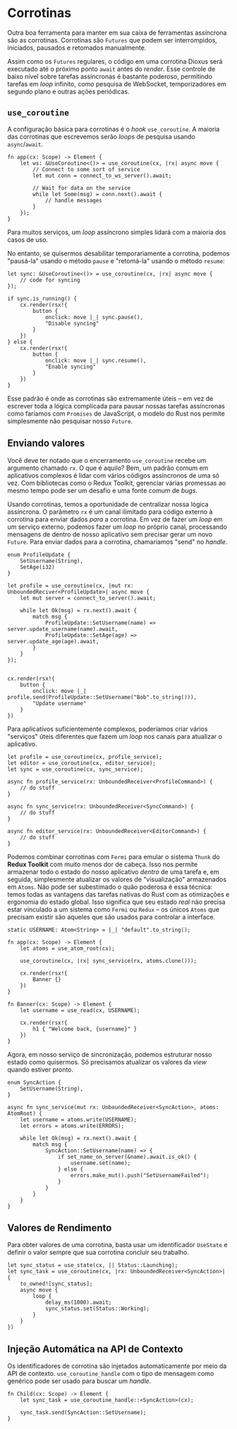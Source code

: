 # Corrotinas

Outra boa ferramenta para manter em sua caixa de ferramentas assíncrona são as corrotinas. Corrotinas são `Futures` que podem ser interrompidos, iniciados, pausados e retomados manualmente.

Assim como os `Futures` regulares, o código em uma corrotina Dioxus será executado até o próximo ponto `await` antes do _render_. Esse controle de baixo nível sobre tarefas assíncronas é bastante poderoso, permitindo tarefas em _loop_ infinito, como pesquisa de WebSocket, temporizadores em segundo plano e outras ações periódicas.

## `use_coroutine`

A configuração básica para corrotinas é o _hook_ `use_coroutine`. A maioria das corrotinas que escrevemos serão _loops_ de pesquisa usando `async`/`await`.

```rust, no_run
fn app(cx: Scope) -> Element {
    let ws: &UseCoroutine<()> = use_coroutine(cx, |rx| async move {
        // Connect to some sort of service
        let mut conn = connect_to_ws_server().await;

        // Wait for data on the service
        while let Some(msg) = conn.next().await {
            // handle messages
        }
    });
}
```

Para muitos serviços, um _loop_ assíncrono simples lidará com a maioria dos casos de uso.

No entanto, se quisermos desabilitar temporariamente a corrotina, podemos "pausá-la" usando o método `pause` e "retomá-la" usando o método `resume`:

```rust, no_run
let sync: &UseCoroutine<()> = use_coroutine(cx, |rx| async move {
    // code for syncing
});

if sync.is_running() {
    cx.render(rsx!{
        button {
            onclick: move |_| sync.pause(),
            "Disable syncing"
        }
    })
} else {
    cx.render(rsx!{
        button {
            onclick: move |_| sync.resume(),
            "Enable syncing"
        }
    })
}
```

Esse padrão é onde as corrotinas são extremamente úteis – em vez de escrever toda a lógica complicada para pausar nossas tarefas assíncronas como faríamos com `Promises` de JavaScript, o modelo do Rust nos permite simplesmente não pesquisar nosso `Future`.

## Enviando valores

Você deve ter notado que o encerramento `use_coroutine` recebe um argumento chamado `rx`. O que é aquilo? Bem, um padrão comum em aplicativos complexos é lidar com vários códigos assíncronos de uma só vez. Com bibliotecas como o Redux Toolkit, gerenciar várias promessas ao mesmo tempo pode ser um desafio e uma fonte comum de _bugs_.

Usando corrotinas, temos a oportunidade de centralizar nossa lógica assíncrona. O parâmetro `rx` é um canal ilimitado para código externo à corrotina para enviar dados _para_ a corrotina. Em vez de fazer um _loop_ em um serviço externo, podemos fazer um _loop_ no próprio canal, processando mensagens de dentro de nosso aplicativo sem precisar gerar um novo `Future`. Para enviar dados para a corrotina, chamaríamos "send" no _handle_.

```rust, no_run
enum ProfileUpdate {
    SetUsername(String),
    SetAge(i32)
}

let profile = use_coroutine(cx, |mut rx: UnboundedReciver<ProfileUpdate>| async move {
    let mut server = connect_to_server().await;

    while let Ok(msg) = rx.next().await {
        match msg {
            ProfileUpdate::SetUsername(name) => server.update_username(name).await,
            ProfileUpdate::SetAge(age) => server.update_age(age).await,
        }
    }
});


cx.render(rsx!{
    button {
        onclick: move |_| profile.send(ProfileUpdate::SetUsername("Bob".to_string())),
        "Update username"
    }
})
```

Para aplicativos suficientemente complexos, poderíamos criar vários "serviços" úteis diferentes que fazem um _loop_ nos canais para atualizar o aplicativo.

```rust, no_run
let profile = use_coroutine(cx, profile_service);
let editor = use_coroutine(cx, editor_service);
let sync = use_coroutine(cx, sync_service);

async fn profile_service(rx: UnboundedReceiver<ProfileCommand>) {
    // do stuff
}

async fn sync_service(rx: UnboundedReceiver<SyncCommand>) {
    // do stuff
}

async fn editor_service(rx: UnboundedReceiver<EditorCommand>) {
    // do stuff
}
```

Podemos combinar corrotinas com `Fermi` para emular o sistema `Thunk` do **Redux Toolkit** com muito menos dor de cabeça. Isso nos permite armazenar todo o estado do nosso aplicativo _dentro_ de uma tarefa e, em seguida, simplesmente atualizar os valores de "visualização" armazenados em `Atoms`. Não pode ser subestimado o quão poderosa é essa técnica: temos todas as vantagens das tarefas nativas do Rust com as otimizações e ergonomia do estado global. Isso significa que seu estado _real_ não precisa estar vinculado a um sistema como `Fermi` ou `Redux` – os únicos `Atoms` que precisam existir são aqueles que são usados para controlar a interface.

```rust, no_run
static USERNAME: Atom<String> = |_| "default".to_string();

fn app(cx: Scope) -> Element {
    let atoms = use_atom_root(cx);

    use_coroutine(cx, |rx| sync_service(rx, atoms.clone()));

    cx.render(rsx!{
        Banner {}
    })
}

fn Banner(cx: Scope) -> Element {
    let username = use_read(cx, USERNAME);

    cx.render(rsx!{
        h1 { "Welcome back, {username}" }
    })
}
```

Agora, em nosso serviço de sincronização, podemos estruturar nosso estado como quisermos. Só precisamos atualizar os valores da _view_ quando estiver pronto.

```rust, no_run
enum SyncAction {
    SetUsername(String),
}

async fn sync_service(mut rx: UnboundedReceiver<SyncAction>, atoms: AtomRoot) {
    let username = atoms.write(USERNAME);
    let errors = atoms.write(ERRORS);

    while let Ok(msg) = rx.next().await {
        match msg {
            SyncAction::SetUsername(name) => {
                if set_name_on_server(&name).await.is_ok() {
                    username.set(name);
                } else {
                    errors.make_mut().push("SetUsernameFailed");
                }
            }
        }
    }
}
```

## Valores de Rendimento

Para obter valores de uma corrotina, basta usar um identificador `UseState` e definir o valor sempre que sua corrotina concluir seu trabalho.

```rust, no_run
let sync_status = use_state(cx, || Status::Launching);
let sync_task = use_coroutine(cx, |rx: UnboundedReceiver<SyncAction>| {
    to_owned![sync_status];
    async move {
        loop {
            delay_ms(1000).await;
            sync_status.set(Status::Working);
        }
    }
})
```

## Injeção Automática na API de Contexto

Os identificadores de corrotina são injetados automaticamente por meio da API de contexto. `use_coroutine_handle` com o tipo de mensagem como genérico pode ser usado para buscar um _handle_.

```rust, no_run
fn Child(cx: Scope) -> Element {
    let sync_task = use_coroutine_handle::<SyncAction>(cx);

    sync_task.send(SyncAction::SetUsername);
}
```
